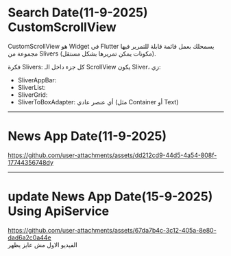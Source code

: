 # Search Date(11-9-2025) CustomScrollView

CustomScrollView هو Widget في Flutter يسمحلك بعمل قائمة قابلة للتمرير فيها مجموعة من Slivers (مكونات يمكن تمريرها بشكل مستقل).

فكرة Slivers: كل جزء داخل الـ ScrollView يكون Sliver، زي:  
- SliverAppBar:  
- SliverList:  
- SliverGrid:  
- SliverToBoxAdapter: أي عنصر عادي (مثل Container أو Text)

---

# News App Date(11-9-2025)

https://github.com/user-attachments/assets/dd212cd9-44d5-4a54-808f-17744356748dy

---

# update News App Date(15-9-2025) Using ApiService

https://github.com/user-attachments/assets/67da7b4c-3c12-405a-8e80-dad6a2c0a44e  
الفيديو الاول مش عايز يظهر

